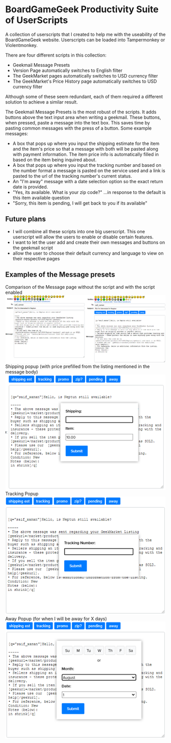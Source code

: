 # BoardGameGeek Productivity Suite of UserScripts
A collection of userscripts that I created to help me with the useability of the BoardGameGeek website.  Userscripts can be loaded into Tampermonkey or Violentmonkey.  

There are four different scripts in this collection:
- Geekmail Message Presets
- Version Page automatically switches to English filter
- The GeekMarket pages automatically switches to USD currency filter
- The GeekMarket's Price History page automatically switches to USD currency filter

Although some of these seem redundant, each of them required a different solution to achieve a similar result.  

The Geekmail Message Presets is the most robust of the scripts.  It adds buttons above the text input area when writing a geekmail.  These buttons, when pressed, paste a message into the text box.  This saves time by pasting common messages with the press of a button.  Some example messages:
- A box that pops up where you input the shipping estimate for the item and the item's price so that a message with both will be pasted along with payment information.  The item price info is automatically filled in based on the item being inquired about.
- A box that pops up where you input the tracking number and based on the number format a message is pasted on the service used and a link is pasted to the url of the tracking number's current status.
- An "I'm away" message with a date selection option so the exact return date is provided.
- "Yes, its available.  What is your zip code?" ...in response to the default is this item available question
- "Sorry, this item is pending, I will get back to you if its available"

## Future plans
- I will combine all these scripts into one big userscript.  This one userscript will allow the users to enable or disable certain features.
- I want to let the user add and create their own messages and buttons on the geekmail script
- allow the user to choose their default currency and language to view on their respective pages

## Examples of the Message presets
Comparison of the Message page without the script and with the script enabled
![comparison](screenshots/message%20preset%20comparison.png)
Shipping popup (with price prefilled from the listing mentioned in the message body)
![shipping](screenshots/shipping%20popup.png)
Tracking Popup 
![tracking](screenshots/tracking%20popup.png)
Away Popup (for when I will be away for X days)
![away](screenshots/away%20popup.png)
